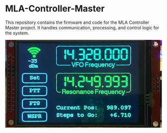 # MLA-Controller-Master

This repository contains the firmware and code for the MLA Controller Master project. It handles communication, processing, and control logic for the system.

![MLA Controller Image](Images/test.png)
